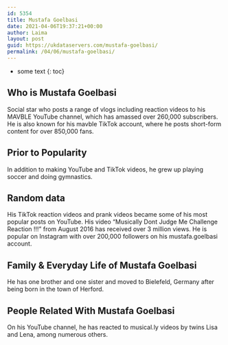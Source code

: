 ```yaml
---
id: 5354
title: Mustafa Goelbasi
date: 2021-04-06T19:37:21+00:00
author: Laima
layout: post
guid: https://ukdataservers.com/mustafa-goelbasi/
permalink: /04/06/mustafa-goelbasi/
---
```


* some text
{: toc}


## Who is Mustafa Goelbasi
                  
                  
                  
Social star who posts a range of vlogs including reaction videos to his MAVBLE YouTube channel, which has amassed over 260,000 subscribers. He is also known for his mavble TikTok account, where he posts short-form content for over 850,000 fans. 
                  
              
            
              
            
                
                
                
## Prior to Popularity
                  
                  
                  
In addition to making YouTube and TikTok videos, he grew up playing soccer and doing gymnastics. 
                  
              
            
              
            
                
                
                
## Random data
                  
                  
                  
His TikTok reaction videos and prank videos became some of his most popular posts on YouTube. His video &#8220;Musically Dont Judge Me Challenge Reaction !!!&#8221; from August 2016 has received over 3 million views. He is popular on Instagram with over 200,000 followers on his mustafa.goelbasi account. 
                  
              
            
              
            
                
                
                
## Family & Everyday Life of Mustafa Goelbasi
                  
                  
                  
He has one brother and one sister and moved to Bielefeld, Germany after being born in the town of Herford. 
                  
              
            
              
            
                
                
                
## People Related With Mustafa Goelbasi
                  
                  
                  
On his YouTube channel, he has reacted to musical.ly videos by twins Lisa and Lena, among numerous others. 
                  
              
            
              
            
                
              
            
              
              
            
            
              
            
          
          
          